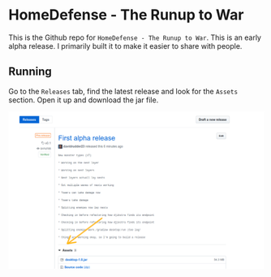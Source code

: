# HomeDefense - The Runup to War

This is the Github repo for `HomeDefense - The Runup to War`.  This is an early alpha release.  I primarily built it to make it easier to share with people.  

## Running

Go to the `Releases` tab, find the latest release and look for the `Assets` section. Open it up and download the jar file.  

![Image showing how to download](readme_images/how_to_download.png)

